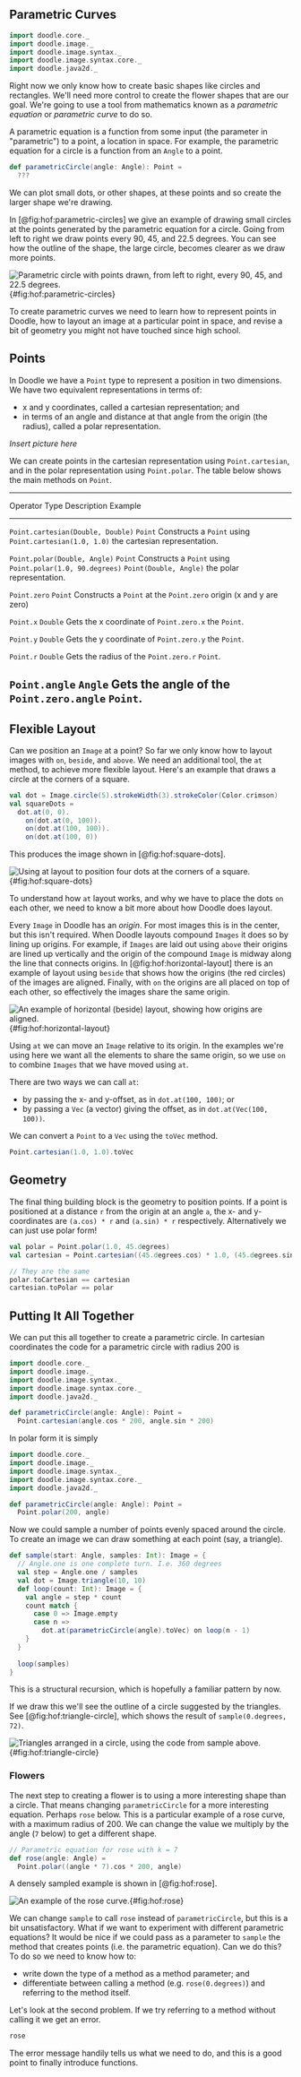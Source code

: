 ## Parametric Curves

```scala mdoc:invisible
import doodle.core._
import doodle.image._
import doodle.image.syntax._
import doodle.image.syntax.core._
import doodle.java2d._
```

Right now we only know how to create basic shapes like circles and rectangles.
We'll need more control to create the flower shapes that are our goal.
We're going to use a tool from mathematics known as a *parametric equation* or *parametric curve* to do so.

A parametric equation is a function from some input (the parameter in "parametric") to a point, a location in space.
For example, the parametric equation for a circle is a function from an `Angle` to a point.

```scala mdoc
def parametricCircle(angle: Angle): Point =
  ???
```

We can plot small dots, or other shapes, at these points and so create the larger shape we're drawing.

In [@fig:hof:parametric-circles] we give an example of drawing small circles at the points generated by the parametric equation for a circle. 
Going from left to right we draw points every 90, 45, and 22.5 degrees.
You can see how the outline of the shape, the large circle, becomes clearer as we draw more points.

![Parametric circle with points drawn, from left to right, every 90, 45, and 22.5 degrees.](src/pages/hof/parametric-circles.pdf+svg){#fig:hof:parametric-circles}

To create parametric curves we need to learn how to represent points in Doodle, how to layout an image at a particular point in space, and revise a bit of geometry you might not have touched since high school.


## Points

In Doodle we have a `Point` type to represent a position in two dimensions. We have two equivalent representations in terms of:

- x and y coordinates, called a cartesian representation; and
- in terms of an angle and distance at that angle from the origin (the radius), called a polar representation.

*Insert picture here*

We can create points in the cartesian representation using `Point.cartesian`, and in the polar representation using `Point.polar`. The table below shows the main methods on `Point`.

----------------------------------------------------------------------------------------------------------
Operator                            Type    Description                  Example
----------------------------------- ------- ---------------------------- ---------------------------------
`Point.cartesian(Double, Double)`   `Point` Constructs a `Point` using   `Point.cartesian(1.0, 1.0)`
                                            the cartesian
                                            representation.

`Point.polar(Double, Angle)`        `Point` Constructs a `Point` using   `Point.polar(1.0, 90.degrees)`
`Point(Double, Angle)`                      the polar representation. 

`Point.zero`                        `Point` Constructs a `Point` at the  `Point.zero`
                                            origin (x and y are zero)

`Point.x`                           `Double` Gets the x coordinate of    `Point.zero.x`
                                             the `Point`.

`Point.y`                           `Double` Gets the y coordinate of    `Point.zero.y`
                                             the `Point`.

`Point.r`                           `Double` Gets the radius of the      `Point.zero.r`
                                             `Point`.
                                             
`Point.angle`                       `Angle`  Gets the angle of the       `Point.zero.angle`
                                             `Point`.
-----------------------------------------------------------------------------------------------------------


## Flexible Layout

Can we position an `Image` at a point? 
So far we only know how to layout images with `on`, `beside`, and `above`.
We need an additional tool, the `at` method, to achieve more flexible layout.
Here's an example that draws a circle at the corners of a square.

```scala mdoc:silent
val dot = Image.circle(5).strokeWidth(3).strokeColor(Color.crimson)
val squareDots =
  dot.at(0, 0).
    on(dot.at(0, 100)).
    on(dot.at(100, 100)).
    on(dot.at(100, 0))
```

This produces the image shown in [@fig:hof:square-dots].

![Using `at` layout to position four dots at the corners of a square.](src/pages/hof/square-dots.pdf+svg){#fig:hof:square-dots}

To understand how `at` layout works, and why we have to place the dots `on` each other, we need to know a bit more about how Doodle does layout.

Every `Image` in Doodle has an *origin*.
For most images this is in the center, but this isn't required.
When Doodle layouts compound `Images` it does so by lining up origins.
For example, if `Images` are laid out using `above` their origins are lined up vertically and the origin of the compound `Image` is midway along the line that connects origins.
In [@fig:hof:horizontal-layout] there is an example of layout using `beside` that shows how the origins (the red circles) of the images are aligned.
Finally, with `on` the origins are all placed on top of each other, so effectively the images share the same origin.

![An example of horizontal (`beside`) layout, showing how origins are aligned.](src/pages/hof/horizontal-layout.pdf+svg){#fig:hof:horizontal-layout}

Using `at` we can move an `Image` relative to its origin.
In the examples we're using here we want all the elements to share the same origin, so we use `on` to combine `Images` that we have moved using `at`.

There are two ways we can call `at`:

 - by passing the x- and y-offset, as in `dot.at(100, 100)`; or
 - by passing a `Vec` (a vector) giving the offset, as in `dot.at(Vec(100, 100))`.
 
We can convert a `Point` to a `Vec` using the `toVec` method.

```scala mdoc
Point.cartesian(1.0, 1.0).toVec
```

## Geometry

The final thing building block is the geometry to position points.
If a point is positioned at a distance `r` from the origin at an angle `a`, the x- and y-coordinates are `(a.cos) * r` and `(a.sin) * r` respectively.
Alternatively we can just use polar form!

```scala mdoc
val polar = Point.polar(1.0, 45.degrees)
val cartesian = Point.cartesian((45.degrees.cos) * 1.0, (45.degrees.sin) * 1.0)

// They are the same
polar.toCartesian == cartesian
cartesian.toPolar == polar
```


## Putting It All Together

We can put this all together to create a parametric circle.
In cartesian coordinates the code for a parametric circle with radius 200 is

```scala mdoc:reset:invisible
import doodle.core._
import doodle.image._
import doodle.image.syntax._
import doodle.image.syntax.core._
import doodle.java2d._
```
```scala mdoc:silent
def parametricCircle(angle: Angle): Point =
  Point.cartesian(angle.cos * 200, angle.sin * 200)
```

In polar form it is simply

```scala mdoc:reset:invisible
import doodle.core._
import doodle.image._
import doodle.image.syntax._
import doodle.image.syntax.core._
import doodle.java2d._
```
```scala mdoc:silent
def parametricCircle(angle: Angle): Point =
  Point.polar(200, angle)
```

Now we could sample a number of points evenly spaced around the circle. To create an image we can draw something at each point (say, a triangle). 

```scala mdoc:silent
def sample(start: Angle, samples: Int): Image = {
  // Angle.one is one complete turn. I.e. 360 degrees
  val step = Angle.one / samples
  val dot = Image.triangle(10, 10)
  def loop(count: Int): Image = {
    val angle = step * count
    count match {
      case 0 => Image.empty
      case n =>
        dot.at(parametricCircle(angle).toVec) on loop(n - 1)
    }
  }
  
  loop(samples)
}
```

This is a structural recursion, which is hopefully a familiar pattern by now.

If we draw this we'll see the outline of a circle suggested by the triangles.
See [@fig:hof:triangle-circle], which shows the result of `sample(0.degrees, 72)`.

![Triangles arranged in a circle, using the code from `sample` above.](src/pages/hof/triangle-circle.pdf+svg){#fig:hof:triangle-circle}

### Flowers

The next step to creating a flower is to using a more interesting shape than a circle. That means changing `parametricCircle` for a more interesting equation. 
Perhaps `rose` below.
This is a particular example of a rose curve, with a maximum radius of 200.
We can change the value we multiply by the angle (`7` below) to get a different shape.

```scala mdoc:silent
// Parametric equation for rose with k = 7
def rose(angle: Angle) =
  Point.polar((angle * 7).cos * 200, angle)
```

A densely sampled example is shown in [@fig:hof:rose].

![An example of the rose curve.](src/pages/hof/rose.pdf+svg){#fig:hof:rose}

We can change `sample` to call `rose` instead of `parametricCircle`, but this is a bit unsatisfactory. 
What if we want to experiment with different parametric equations? 
It would be nice if we could pass as a parameter to `sample` the method that creates points (i.e. the parametric equation). 
Can we do this? 
To do so we need to know how to:

- write down the type of a method as a method parameter; and
- differentiate between calling a method (e.g. `rose(0.degrees)`) and referring to the method itself. 

Let's look at the second problem. If we try referring to a method without calling it we get an error.

```scala mdoc:fail
rose
```

The error message handily tells us what we need to do, and this is a good point to finally introduce functions.
